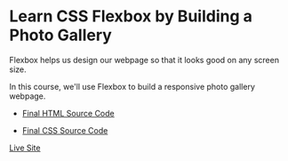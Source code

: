 # Learn CSS Flexbox by Building a Photo Gallery

Flexbox helps us design our webpage so that it looks good on any screen size.

In this course, we'll use Flexbox to build a responsive photo gallery webpage.

- [Final HTML Source Code]()

- [Final CSS Source Code]()

[Live Site]()
